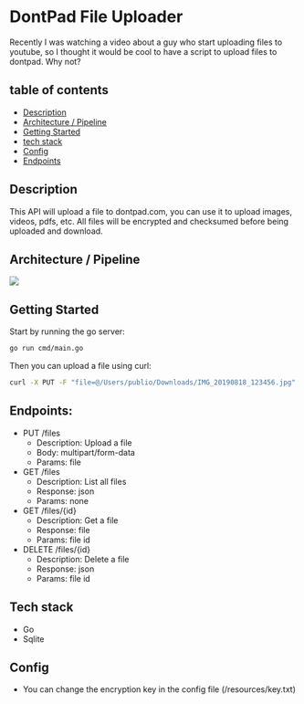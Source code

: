 # DontPad File Uploader

Recently I was watching a video about a guy who start uploading files to youtube, so I thought it would be cool to have a script to upload files to dontpad.
Why not?

## table of contents

- [Description](#description)
- [Architecture / Pipeline](#architecture--pipeline)
- [Getting Started](#getting-started)
- [tech stack](#tech-stack)
- [Config](#config)
- [Endpoints](#endpoints)

## Description

This API will upload a file to dontpad.com, you can use it to upload images, videos, pdfs, etc.
All files will be encrypted and checksumed before being uploaded and download.

## Architecture / Pipeline

![](/Users/publio/GolandProjects/dontpad-storage/map.svg)

## Getting Started

Start by running the go server:

```bash
go run cmd/main.go
```

Then you can upload a file using curl:

```bash
curl -X PUT -F "file=@/Users/publio/Downloads/IMG_20190818_123456.jpg" http://localhost:8080/upload
```

## Endpoints:

- PUT /files
  - Description: Upload a file
  - Body: multipart/form-data
  - Params: file
- GET /files
  - Description: List all files
  - Response: json
  - Params: none
- GET /files/{id}
  - Description: Get a file
  - Response: file
  - Params: file id
- DELETE /files/{id}
  - Description: Delete a file
  - Response: json
  - Params: file id

## Tech stack

- Go
- Sqlite

## Config

- You can change the encryption key in the config file (/resources/key.txt)